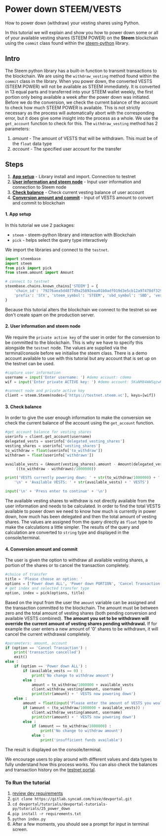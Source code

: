 # Power down STEEM/VESTS

How to power down (withdraw) your vesting shares using Python.

In this tutorial we will explain and show you how to power down some or all of your available vesting shares (STEEM POWER) on the **Steem** blockchain using the `commit` class found within the [steem-python](https://github.com/steemit/steem-python) library.

## Intro

The Steem python library has a built-in function to transmit transactions to the blockchain. We are using the `withdraw_vesting` method found within the `commit` class in the library. When you power down, the converted VESTS (STEEM POWER) will not be available as STEEM immediately. It is converted in 13 equal parts and transferred into your STEEM wallet weekly, the first portion only being available a week after the power down was initiated. Before we do the conversion, we check the current balance of the account to check how much STEEM POWER is available. This is not strictly necessary as the process will automatically abort with the corresponding error, but it does give some insight into the process as a whole. We use the `get_account` function to check for this. The `withdraw_vesting` method has 2 parameters:

1.  _amount_ - The amount of VESTS that will be withdrawn. This must be of the `float` data type
1.  _account_ - The specified user account for the transfer

## Steps

1.  [**App setup**](#setup) - Library install and import. Connection to testnet
1.  [**User information and steem node**](#userinfo) - Input user information and connection to Steem node
1.  [**Check balance**](#balance) - Check current vesting balance of user account
1.  [**Conversion amount and commit**](#convert) - Input of VESTS amount to convert and commit to blockchain

#### 1. App setup <a name="setup"></a>

In this tutorial we use 2 packages:

- `steem` - steem-python library and interaction with Blockchain
- `pick` - helps select the query type interactively

We import the libraries and connect to the `testnet`.

```python
import steembase
import steem
from pick import pick
from steem.amount import Amount

# connect to testnet
steembase.chains.known_chains['STEEM'] = {
    'chain_id': '79276aea5d4877d9a25892eaa01b0adf019d3e5cb12a97478df3298ccdd01673',
    'prefix': 'STX', 'steem_symbol': 'STEEM', 'sbd_symbol': 'SBD', 'vests_symbol': 'VESTS'
}
```

Because this tutorial alters the blockchain we connect to the testnet so we don't create spam on the production server.

#### 2. User information and steem node <a name="userinfo"></a>

We require the `private active key` of the user in order for the conversion to be committed to the blockchain. This is why we have to specify this alongside the `testnet` node. The values are supplied via the terminal/console before we initialise the steem class. There is a demo account available to use with this tutorial but any account that is set up on the testnet can be used.

```python
#capture user information
username = input('Enter username: ') #demo account: cdemo
wif = input('Enter private ACTIVE key: ') #demo account: 5KaNM84WWSqzwKzY82fXPaUW43idbLnPqf5SfjGxLfw6eV2kAP3

#connect node and private active key
client = steem.Steem(nodes=['https://testnet.steem.vc'], keys=[wif])
```

#### 3. Check balance <a name="balance"></a>

In order to give the user enough information to make the conversion we check the current balance of the account using the `get_account` function.

```python
#get account balance for vesting shares
userinfo = client.get_account(username)
delegated_vests = userinfo['delegated_vesting_shares']
vesting_shares = userinfo['vesting_shares']
to_withdraw = float(userinfo['to_withdraw'])
withdrawn = float(userinfo['withdrawn'])

available_vests = (Amount(vesting_shares).amount - Amount(delegated_vests).amount - 
     ((to_withdraw - withdrawn)/1000000))

print('VESTS currently powering down: ' + str(to_withdraw/1000000) + ' VESTS' +
    '\n' + 'Available VESTS: ' + str(available_vests) + ' VESTS')

input('\n' + 'Press enter to continue' + '\n')
```

The available vesting shares to withdraw is not directly available from the user information and needs to be calculated. In order to find the total VESTS available to power down we need to know how much is currently in power down, how much has been delegated and then the total amount of vesting shares. The values are assigned from the query directly as `float` type to make the calculations a little simpler. The results of the query and calculation are converted to `string` type and displayed in the console/terminal.

#### 4. Conversion amount and commit <a name="convert"></a>

The user is given the option to withdraw all available vesting shares, a portion of the shares or to cancel the transaction completely.

```python
#choice of transfer
title = 'Please choose an option: '
options = ['Power down ALL', 'Power down PORTION', 'Cancel Transaction']
# get index and selected transfer type
option, index = pick(options, title)
```

Based on the input from the user the `amount` variable can be assigned and the transaction committed to the blockchain. The amount must be between zero and the total amount of vesting shares (both pending conversion and available VESTS combined). **The amount you set to be withdrawn will override the current amount of vesting shares pending withdrawal.** If for example the user enters a new amount of '0' shares to be withdrawn, it will cancel the current withdrawal completely.

```python
#parameters: amount, account
if (option == 'Cancel Transaction') :
    print('transaction cancelled')
    exit()
else :
    if (option == 'Power down ALL') :
        if (available_vests == 0) :
            print('No change to withdraw amount')
        else :
            amount = to_withdraw/1000000 + available_vests
            client.withdraw_vesting(amount, username)
            print(str(amount) + ' VESTS now powering down')
    else :
        amount = float(input('Please enter the amount of VESTS you would like to power down: '))
        if (amount < (to_withdraw/1000000 + available_vests)) :
            client.withdraw_vesting(amount, username)
            print(str(amount) + ' VESTS now powering down')
        else :
            if (amount == to_withdraw/1000000) :
                print('No change to withdraw amount')
            else :
                print('insufficient funds available')
```

The result is displayed on the console/terminal.

We encourage users to play around with different values and data types to fully understand how this process works. You can also check the balances and transaction history on the [testnet portal](http://condenser.steem.vc/).

### To Run the tutorial

1.  [review dev requirements](../00_getting_started)
1.  `git clone https://gitlab.syncad.com/hive/devportal.git`
1.  `cd devportal/tutorials/devportal-tutorials-py/tutorials/25_power_down`
1.  `pip install -r requirements.txt`
1.  `python index.py`
1.  After a few moments, you should see a prompt for input in terminal screen.
